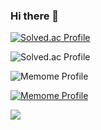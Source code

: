 ### Hi there 👋

[![Solved.ac Profile](http://mazassumnida.wtf/api/v2/generate_badge?boj=mimseong)](https://solved.ac/mimseong/)


![Solved.ac Profile](http://mazassumnida.wtf/api/v2/generate_badge?boj=mimseong)

![Memome Profile](https://memome-readme.herokuapp.com/v1/layout?id=jindo)

[![Memome Profile](https://memome-readme.herokuapp.com/v1/layout?id=jindo)](https://solved.ac/mimseong/)

<a href="https://hits.seeyoufarm.com"><img src="https://hits.seeyoufarm.com/api/count/incr/badge.svg?url=https%3A%2F%2Fgithub.com%2Fmimseong&count_bg=%23030303&title_bg=%23555555&icon=&icon_color=%23FF6C6C&title=hits&edge_flat=false"/></a>
